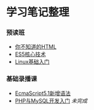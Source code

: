 # 学习笔记整理

### 预读班
* [你不知道的HTML](html.md)
* [ES5核心技术](es5-Core-Technology.md)
* [Linux基础入门](Linux-Basic-introduction.md)

### 基础录播课
* [EcmaScript5.1新增语法](EcmaScript-5.1-new-grammar.md)
* [PHP与MySQL开发入门](PHP-MySQL-Development-Getting.md) *未完成*
